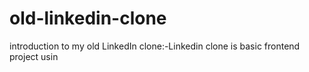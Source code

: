 # old-linkedin-clone
introduction to my  old LinkedIn clone:-Linkedin clone is basic frontend project usin

